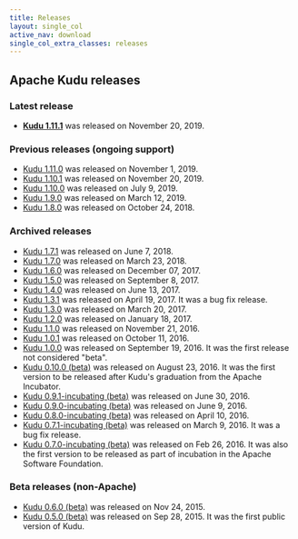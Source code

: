 ```yaml
---
title: Releases
layout: single_col
active_nav: download
single_col_extra_classes: releases
---
```


## Apache Kudu releases

### Latest release

* **[Kudu 1.11.1](1.11.1/)** was released on November 20, 2019. <!-- LATREL: DO NOT REMOVE -->

### Previous releases (ongoing support)

* [Kudu 1.11.0](1.10.0/) was released on November 1, 2019. <!-- PREVREL: DO NOT REMOVE -->
* [Kudu 1.10.1](1.10.1/) was released on November 20, 2019.
* [Kudu 1.10.0](1.10.0/) was released on July 9, 2019.
* [Kudu 1.9.0](1.9.0/) was released on March 12, 2019.
* [Kudu 1.8.0](1.8.0/) was released on October 24, 2018.

### Archived releases

* [Kudu 1.7.1](1.7.1/) was released on June 7, 2018. <!--ARCHREL: DO NOT REMOVE -->
* [Kudu 1.7.0](1.7.0/) was released on March 23, 2018.
* [Kudu 1.6.0](1.6.0/) was released on December 07, 2017.
* [Kudu 1.5.0](1.5.0/) was released on September 8, 2017.
* [Kudu 1.4.0](1.4.0/) was released on June 13, 2017.
* [Kudu 1.3.1](1.3.1/) was released on April 19, 2017. It was a bug fix release.
* [Kudu 1.3.0](1.3.0/) was released on March 20, 2017.
* [Kudu 1.2.0](1.2.0/) was released on January 18, 2017.
* [Kudu 1.1.0](1.1.0/) was released on November 21, 2016.
* [Kudu 1.0.1](1.0.1/) was released on October 11, 2016.
* [Kudu 1.0.0](1.0.0/) was released on September 19, 2016.
    It was the first release not considered "beta".
* [Kudu 0.10.0 (beta)](0.10.0/) was released on August 23, 2016.
    It was the first version to be released after Kudu's graduation from the
    Apache Incubator.
* [Kudu 0.9.1-incubating (beta)](0.9.1/) was released on June 30, 2016.
* [Kudu 0.9.0-incubating (beta)](0.9.0/) was released on June 9, 2016.
* [Kudu 0.8.0-incubating (beta)](0.8.0/) was released on April 10, 2016.
* [Kudu 0.7.1-incubating (beta)](0.7.1/) was released on March 9, 2016. It was a bug fix release.
* [Kudu 0.7.0-incubating (beta)](0.7.0/) was released on Feb 26, 2016.
  It was also the first version to be released as part of incubation in the Apache Software Foundation.

### Beta releases (non-Apache)

* [Kudu 0.6.0 (beta)](0.6.0/) was released on Nov 24, 2015.
* [Kudu 0.5.0 (beta)](0.5.0/) was released on Sep 28, 2015. It was the first public version of Kudu.
